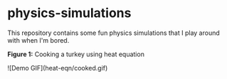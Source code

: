 # physics-simulations
This repository contains some fun physics simulations that I play around with when I'm bored. 

<p align="centre"><b>Figure 1:</b> Cooking a turkey using heat equation</p>
![Demo GIF](heat-eqn/cooked.gif)




